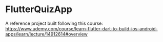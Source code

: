 # FlutterQuizApp
A reference project built following this course: https://www.udemy.com/course/learn-flutter-dart-to-build-ios-android-apps/learn/lecture/14912614#overview
